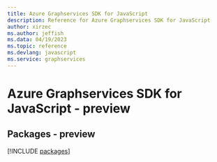 ```yaml
---
title: Azure Graphservices SDK for JavaScript
description: Reference for Azure Graphservices SDK for JavaScript
author: xirzec
ms.author: jeffish
ms.data: 04/19/2023
ms.topic: reference
ms.devlang: javascript
ms.service: graphservices
---
```

# Azure Graphservices SDK for JavaScript - preview
## Packages - preview
[!INCLUDE [packages](graphservices-index.md)]